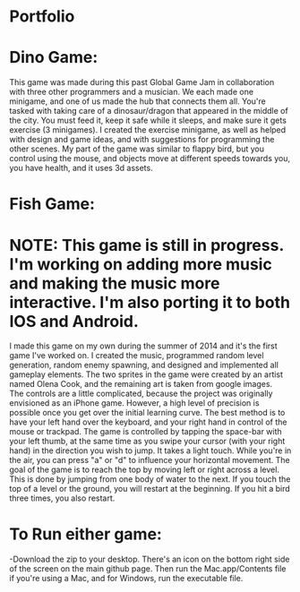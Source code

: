 # Portfolio


# Dino Game:

This game was made during this past Global Game Jam in collaboration with three other programmers and a musician.  We each made one minigame, and one of us made the hub that connects them all.  You're tasked with taking care of a dinosaur/dragon that appeared in the middle of the city.  You must feed it, keep it safe while it sleeps, and make sure it gets exercise (3 minigames).  I created the exercise minigame, as well as helped with design and game ideas, and with suggestions for programming the other scenes.  My part of the game was similar to flappy bird, but you control using the mouse, and objects move at different speeds towards you, you have health, and it uses 3d assets.



# Fish Game: 

# NOTE: This game is still in progress.  I'm working on adding more music and making the music more interactive.  I'm also porting it to both IOS and Android. 

I made this game on my own during the summer of 2014 and it's the first game I've worked on.  I created the music, programmed random level generation, random enemy spawning, and designed and implemented all gameplay elements.  The two sprites in the game were created by an artist named Olena Cook, and the remaining art is taken from google images.  
The controls are a little complicated, because the project was originally envisioned as an iPhone game.  However, a high level of precision is possible once you get over the initial learning curve.  The best method is to have your left hand over the keyboard, and your right hand in control of the mouse or trackpad.  The game is controlled by tapping the space-bar with your left thumb, at the same time as you swipe your cursor (with your right hand) in the direction you wish to jump.  It takes a light touch.  While you're in the air, you can press "a" or "d" to influence your horizontal movement.    The goal of the game is to reach the top by moving left or right across a level.  This is done by jumping from one body of water to the next.  If you touch the top of a level or the ground, you will restart at the beginning.  If you hit a bird three times, you also restart.



# To Run either game:

-Download the zip to your desktop. There's an icon on the bottom right side of the screen on the main github page.  Then run the  Mac.app/Contents file if you're using a Mac, and for Windows, run the executable file.